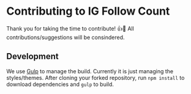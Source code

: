 # Contributing to IG Follow Count

Thank you for taking the time to contribute! :+1::tada: All contributions/suggestions will be consindered.

## Development

We use [Gulp](http://gulpjs.com/) to manage the build. Currently it is just managing the styles/themes. After cloning your forked repository, run `npm install` to download dependencies and `gulp` to build.

